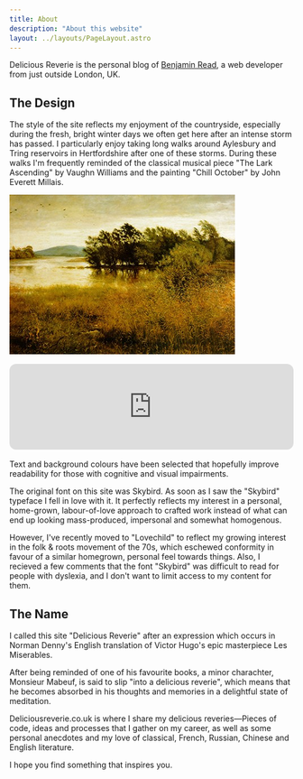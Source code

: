 ```yaml
---
title: About
description: "About this website"
layout: ../layouts/PageLayout.astro
---
```


Delicious Reverie is the personal blog of [Benjamin Read](/about-benjamin-read), a web developer from just outside London, UK.

## The Design

The style of the site reflects my enjoyment of the countryside, especially during the fresh, bright winter days we often get here after an intense storm has passed. I particularly enjoy taking long walks around Aylesbury and Tring reservoirs in Hertfordshire after one of these storms. During these walks I'm frequently reminded of the classical musical piece "The Lark Ascending" by Vaughn Williams and the painting "Chill October" by John Everett Millais.

![Cold autum lake with trees swaying in the wind](../images/chill-october-millais.jpg)

<iframe style="border-radius:12px" src="https://open.spotify.com/embed/track/4qwyDI0dW7hhQbQXUfHOUv?utm_source=generator" width="100%" height="152" frameBorder="0" allowfullscreen="" allow="autoplay; clipboard-write; encrypted-media; fullscreen; picture-in-picture" loading="lazy"></iframe>

Text and background colours have been selected that hopefully improve readability for those with cognitive and visual impairments.

The original font on this site was Skybird. As soon as I saw the "Skybird" typeface I fell in love with it. It perfectly reflects my interest in a personal, home-grown, labour-of-love approach to crafted work instead of what can end up looking mass-produced, impersonal and somewhat homogenous.

However, I've recently moved to "Lovechild" to reflect my growing interest in the folk & roots movement of the 70s, which eschewed conformity in favour of a similar homegrown, personal feel towards things. Also, I recieved a few comments that the font "Skybird" was difficult to read for people with dyslexia, and I don't want to limit access to my content for them.

## The Name

I called this site "Delicious Reverie" after an expression which occurs in Norman Denny's English translation of Victor Hugo's epic masterpiece Les Miserables.

After being reminded of one of his favourite books, a minor charachter, Monsieur Mabeuf, is said to slip "into a delicious reverie", which means that he becomes absorbed in his thoughts and memories in a delightful state of meditation.

Deliciousreverie.co.uk is where I share my delicious reveries—Pieces of code, ideas and processes that I gather on my career, as well as some personal anecdotes and my love of classical, French, Russian, Chinese and English literature.

I hope you find something that inspires you.
